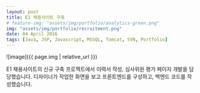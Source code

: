 ```yaml
---
layout: post
title: E1 채용사이트 구축
# feature-img: "assets/img/portfolio/analytics-green.png"
img: "assets/img/portfolio/recruitment.png"
date: 04 April 2016
tags: [Java, JSP, Javascript, MSSQL, Tomcat, SVN, Portfolio]
---
```


![image]({{ page.img | relative_url }})

E1 채용사이트의 신규 구축 프로젝트에서 이력서 작성, 심사위원 평가 페이지 개발을 담당했습니다. 디자이너가 작업한 화면을 보고 프론트엔드를 구성하고, 백엔드 코드를 작성했습니다.